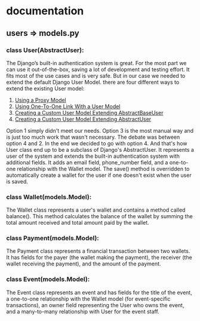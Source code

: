 # documentation

## users => models.py

### class User(AbstractUser):
The Django’s built-in authentication system is great.
For the most part we can use it out-of-the-box,
saving a lot of development and testing effort.
It fits most of the use cases and is very safe.
But in our case we needed to extend the default Django User Model.
there are four different ways to extend the existing User model:  

1. [Using a Proxy Model](https://simpleisbetterthancomplex.com/tutorial/2016/07/22/how-to-extend-django-user-model.html#proxy)
2. [Using One-To-One Link With a User Model](https://simpleisbetterthancomplex.com/tutorial/2016/07/22/how-to-extend-django-user-model.html#onetoone)
3. [Creating a Custom User Model Extending AbstractBaseUser](https://simpleisbetterthancomplex.com/tutorial/2016/07/22/how-to-extend-django-user-model.html#abstractbaseuser)
4. [Creating a Custom User Model Extending AbstractUser](https://simpleisbetterthancomplex.com/tutorial/2016/07/22/how-to-extend-django-user-model.html#abstractuser)

Option 1 simply didn't meet our needs.
Option 3 is the most manual way and is just too much work that wasn't necessary.
The debate was between option 4 and 2. In the end we decided to go with option 4.
And that's how User class end up to be a subclass of Django's AbstractUser.
It represents a user of the system and extends the built-in authentication system with additional fields.
It adds an email field, phone_number field, and a one-to-one relationship with the Wallet model.
The save() method is overridden to automatically create a wallet for
the user if one doesn't exist when the user is saved.

### class Wallet(models.Model):
The Wallet class represents a user's wallet and contains a method called balance().
This method calculates the balance of the wallet by summing the total amount received and total amount paid by the wallet.

### class Payment(models.Model):
The Payment class represents a financial transaction between two wallets.
It has fields for the payer (the wallet making the payment),
the receiver (the wallet receiving the payment), and the amount of the payment.

### class Event(models.Model):
The Event class represents an event and has fields for the title of the event,
a one-to-one relationship with the Wallet model (for event-specific transactions),
an owner field representing the User who owns the event,
and a many-to-many relationship with User for the event staff.

